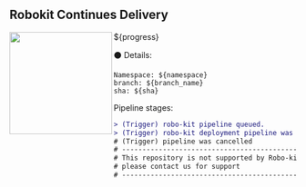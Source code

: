 ## Robokit Continues Delivery

<img align="left" width="180" src="https://tinyurl.com/rootojr">

${progress}

:black_circle: Details:
```
Namespace: ${namespace}
branch: ${branch_name}
sha: ${sha}
```

Pipeline stages:
```diff
> (Trigger) robo-kit pipeline queued.
> (Trigger) robo-kit deployment pipeline was triggered successfully
# (Trigger) pipeline was cancelled
# -----------------------------------------------------------------------------------
# This repository is not supported by Robo-kit or the installation was not completed.
# please contact us for support
# -----------------------------------------------------------------------------------
```